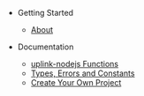 * Getting Started
	* [About](/)
	
* Documentation
	* [uplink-nodejs Functions](/library.md)
	* [Types, Errors and Constants](/types.md)
	* [Create Your Own Project](/tutorial.md)
